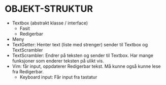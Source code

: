 # OBJEKT-STRUKTUR

* Textbox (abstrakt klasse / interface)
  * Fasit 
  * Redigerbar
* Meny 
* TextGetter: Henter text (liste med strenger) sender til Textbox og TextScrambler 
* TextScrambler: Endrer på teksten og sender til Textbox. 
  Har mange funksjoner som enderer teksten på ulikt vis.
* Vim: får input, oppdaterer Redigerbar tekst.
  Må kunne også kunne lese fra Redigerbar.
    * Keyboard input: Får input fra tastatur
    



